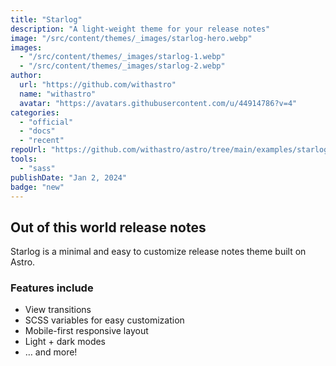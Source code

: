 ```yaml
---
title: "Starlog"
description: "A light-weight theme for your release notes"
image: "/src/content/themes/_images/starlog-hero.webp"
images:
  - "/src/content/themes/_images/starlog-1.webp"
  - "/src/content/themes/_images/starlog-2.webp"
author:
  url: "https://github.com/withastro"
  name: "withastro"
  avatar: "https://avatars.githubusercontent.com/u/44914786?v=4"
categories:
  - "official"
  - "docs"
  - "recent"
repoUrl: "https://github.com/withastro/astro/tree/main/examples/starlog"
tools:
  - "sass"
publishDate: "Jan 2, 2024"
badge: "new"
---
```


<h2>Out of this world release notes</h2>
<p>
  Starlog is a minimal and easy to customize release notes theme built on Astro.
</p>
<h3>Features include</h3>
<ul>
  <li>View transitions</li>
  <li>SCSS variables for easy customization</li>
  <li>Mobile-first responsive layout</li>
  <li>Light + dark modes</li>
  <li>&mldr; and more!</li>
</ul>
